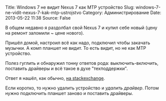 Title: Windows 7 не видит Nexus 7 как MTP устройство
Slug: windows-7-ne-vidit-nexus-7-kak-mtp-ustrojstvo
Category: Администрирование
Date: 2013-05-22 11:38
Source: False

В общем недавно я раздолбал свой Nexus 7 и купил себе новый (цену на ремонт заломили ~ цене нового).

Пришёл домой, настроил всё как надо, подключил чтобы закачать музычки. А комп планшет не видит. То есть видит, но не как MTP устройство.

Полез гуглить и обнаружил тонну ответов рода: выключить-включить, поставить драйверы и всё такое в духе "техподдержки".

Ответ я нашёл, как обычно, [на stackexchange](http://superuser.com/questions/526571/nexus-7-doesnt-show-up-as-media-device-mtp).

Если коротко, то нужно удалить устройство и _удалить драйвер_. Потом нужно подключить планшет заново и поставить драйверы.
